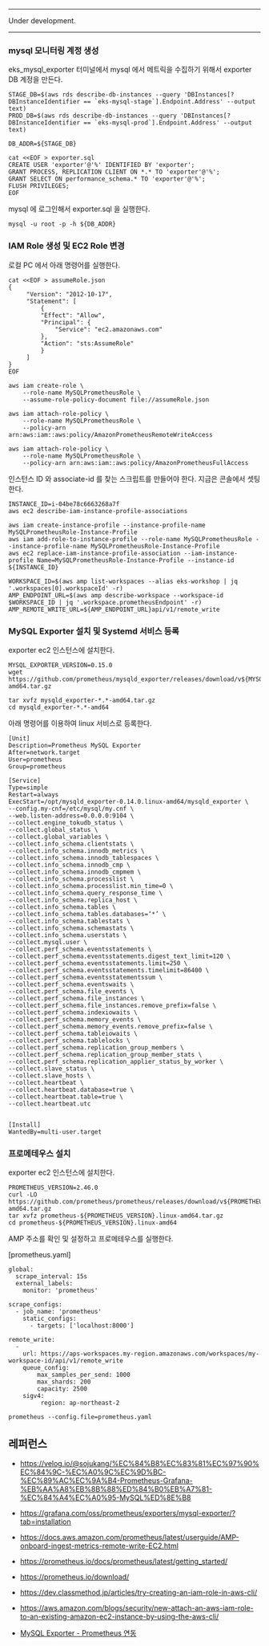 *****
Under development.
*****


### mysql 모니터링 계정 생성 ###

eks_mysql_exporter 터미널에서 mysql 에서 메트릭을 수집하기 위해서 exporter DB 계정을 만든다.  
```
STAGE_DB=$(aws rds describe-db-instances --query 'DBInstances[?DBInstanceIdentifier == `eks-mysql-stage`].Endpoint.Address' --output text)
PROD_DB=$(aws rds describe-db-instances --query 'DBInstances[?DBInstanceIdentifier == `eks-mysql-prod`].Endpoint.Address' --output text)

DB_ADDR=${STAGE_DB}
```
```
cat <<EOF > exporter.sql
CREATE USER 'exporter'@'%' IDENTIFIED BY 'exporter';
GRANT PROCESS, REPLICATION CLIENT ON *.* TO 'exporter'@'%';
GRANT SELECT ON performance_schema.* TO 'exporter'@'%';
FLUSH PRIVILEGES;
EOF
```

mysql 에 로그인해서 exporter.sql 을 실행한다. 
```
mysql -u root -p -h ${DB_ADDR} 
```


### IAM Role 생성 및 EC2 Role 변경 ###
로컬 PC 에서 아래 명령어를 실행한다.
```
cat <<EOF > assumeRole.json
{
     "Version": "2012-10-17",
     "Statement": [
         {
         "Effect": "Allow",
         "Principal": {
             "Service": "ec2.amazonaws.com"
         },
         "Action": "sts:AssumeRole"
         }
     ]
}
EOF

aws iam create-role \
    --role-name MySQLPrometheusRole \
    --assume-role-policy-document file://assumeRole.json

aws iam attach-role-policy \
    --role-name MySQLPrometheusRole \
    --policy-arn arn:aws:iam::aws:policy/AmazonPrometheusRemoteWriteAccess

aws iam attach-role-policy \
    --role-name MySQLPrometheusRole \
    --policy-arn arn:aws:iam::aws:policy/AmazonPrometheusFullAccess
```


인스턴스 ID 와 associate-id 를 찾는 스크립트를 만들어야 한다. 지금은 콘솔에서 셋팅한다.
```
INSTANCE_ID=i-04be78c6663268a7f
aws ec2 describe-iam-instance-profile-associations
```

```
aws iam create-instance-profile --instance-profile-name MySQLPrometheusRole-Instance-Profile
aws iam add-role-to-instance-profile --role-name MySQLPrometheusRole --instance-profile-name MySQLPrometheusRole-Instance-Profile
aws ec2 replace-iam-instance-profile-association --iam-instance-profile Name=MySQLPrometheusRole-Instance-Profile --instance-id ${INSTANCE_ID}
```

```
WORKSPACE_ID=$(aws amp list-workspaces --alias eks-workshop | jq '.workspaces[0].workspaceId' -r)
AMP_ENDPOINT_URL=$(aws amp describe-workspace --workspace-id $WORKSPACE_ID | jq '.workspace.prometheusEndpoint' -r)
AMP_REMOTE_WRITE_URL=${AMP_ENDPOINT_URL}api/v1/remote_write
```

### MySQL Exporter 설치 및 Systemd 서비스 등록 ###
exporter ec2 인스턴스에 설치한다. 
```
MYSQL_EXPORTER_VERSION=0.15.0
wget https://github.com/prometheus/mysqld_exporter/releases/download/v${MYSQL_EXPORTER_VERSION}/mysqld_exporter-${MYSQL_EXPORTER_VERSION}.linux-amd64.tar.gz

tar xvfz mysqld_exporter-*.*-amd64.tar.gz
cd mysqld_exporter-*.*-amd64
```
아래 명령어를 이용하여 linux 서비스로 등록한다. 
```
[Unit]
Description=Prometheus MySQL Exporter
After=network.target
User=prometheus
Group=prometheus

[Service]
Type=simple
Restart=always
ExecStart=/opt/mysqld_exporter-0.14.0.linux-amd64/mysqld_exporter \
--config.my-cnf=/etc/mysql/my.cnf \
--web.listen-address=0.0.0.0:9104 \
--collect.engine_tokudb_status \
--collect.global_status \
--collect.global_variables \
--collect.info_schema.clientstats \
--collect.info_schema.innodb_metrics \
--collect.info_schema.innodb_tablespaces \
--collect.info_schema.innodb_cmp \
--collect.info_schema.innodb_cmpmem \
--collect.info_schema.processlist \
--collect.info_schema.processlist.min_time=0 \
--collect.info_schema.query_response_time \
--collect.info_schema.replica_host \
--collect.info_schema.tables \
--collect.info_schema.tables.databases=‘*’ \
--collect.info_schema.tablestats \
--collect.info_schema.schemastats \
--collect.info_schema.userstats \
--collect.mysql.user \
--collect.perf_schema.eventsstatements \
--collect.perf_schema.eventsstatements.digest_text_limit=120 \
--collect.perf_schema.eventsstatements.limit=250 \
--collect.perf_schema.eventsstatements.timelimit=86400 \
--collect.perf_schema.eventsstatementssum \
--collect.perf_schema.eventswaits \
--collect.perf_schema.file_events \
--collect.perf_schema.file_instances \
--collect.perf_schema.file_instances.remove_prefix=false \
--collect.perf_schema.indexiowaits \
--collect.perf_schema.memory_events \
--collect.perf_schema.memory_events.remove_prefix=false \
--collect.perf_schema.tableiowaits \
--collect.perf_schema.tablelocks \
--collect.perf_schema.replication_group_members \
--collect.perf_schema.replication_group_member_stats \
--collect.perf_schema.replication_applier_status_by_worker \
--collect.slave_status \
--collect.slave_hosts \
--collect.heartbeat \
--collect.heartbeat.database=true \
--collect.heartbeat.table=true \
--collect.heartbeat.utc


[Install]
WantedBy=multi-user.target
```


### 프로메테우스 설치 ###
exporter ec2 인스턴스에 설치한다.
```
PROMETHEUS_VERSION=2.46.0
curl -LO https://github.com/prometheus/prometheus/releases/download/v${PROMETHEUS_VERSION}/prometheus-${PROMETHEUS_VERSION}.linux-amd64.tar.gz
tar xvfz prometheus-${PROMETHEUS_VERSION}.linux-amd64.tar.gz
cd prometheus-${PROMETHEUS_VERSION}.linux-amd64
```

AMP 주소를 확인 및 설정하고 프로메테우스를 실행한다.

[prometheus.yaml]
```
global:
  scrape_interval: 15s
  external_labels:
    monitor: 'prometheus'

scrape_configs:
  - job_name: 'prometheus'
    static_configs:
      - targets: ['localhost:8000']

remote_write:
  -
    url: https://aps-workspaces.my-region.amazonaws.com/workspaces/my-workspace-id/api/v1/remote_write
    queue_config:
        max_samples_per_send: 1000
        max_shards: 200
        capacity: 2500
    sigv4:
         region: ap-northeast-2
```

```
prometheus --config.file=prometheus.yaml
```



## 레퍼런스 ##

* https://velog.io/@sojukang/%EC%84%B8%EC%83%81%EC%97%90%EC%84%9C-%EC%A0%9C%EC%9D%BC-%EC%89%AC%EC%9A%B4-Prometheus-Grafana-%EB%AA%A8%EB%8B%88%ED%84%B0%EB%A7%81-%EC%84%A4%EC%A0%95-MySQL%ED%8E%B8

* https://grafana.com/oss/prometheus/exporters/mysql-exporter/?tab=installation

* https://docs.aws.amazon.com/prometheus/latest/userguide/AMP-onboard-ingest-metrics-remote-write-EC2.html

* https://prometheus.io/docs/prometheus/latest/getting_started/

* https://prometheus.io/download/

* https://dev.classmethod.jp/articles/try-creating-an-iam-role-in-aws-cli/

* https://aws.amazon.com/blogs/security/new-attach-an-aws-iam-role-to-an-existing-amazon-ec2-instance-by-using-the-aws-cli/

* [MySQL Exporter - Prometheus 연동](https://velog.io/@zihs0822/MySQL-Exporter-Prometheus-%EC%97%B0%EB%8F%99)
